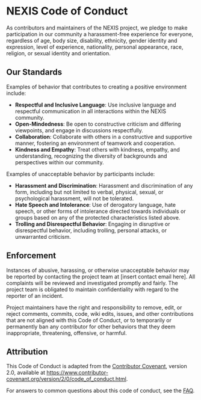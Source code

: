 # NEXIS Code of Conduct

As contributors and maintainers of the NEXIS project, we pledge to make participation in our community a harassment-free experience for everyone, regardless of age, body size, disability, ethnicity, gender identity and expression, level of experience, nationality, personal appearance, race, religion, or sexual identity and orientation.

## Our Standards

Examples of behavior that contributes to creating a positive environment include:

- **Respectful and Inclusive Language**: Use inclusive language and respectful communication in all interactions within the NEXIS community.
- **Open-Mindedness**: Be open to constructive criticism and differing viewpoints, and engage in discussions respectfully.
- **Collaboration**: Collaborate with others in a constructive and supportive manner, fostering an environment of teamwork and cooperation.
- **Kindness and Empathy**: Treat others with kindness, empathy, and understanding, recognizing the diversity of backgrounds and perspectives within our community.

Examples of unacceptable behavior by participants include:

- **Harassment and Discrimination**: Harassment and discrimination of any form, including but not limited to verbal, physical, sexual, or psychological harassment, will not be tolerated.
- **Hate Speech and Intolerance**: Use of derogatory language, hate speech, or other forms of intolerance directed towards individuals or groups based on any of the protected characteristics listed above.
- **Trolling and Disrespectful Behavior**: Engaging in disruptive or disrespectful behavior, including trolling, personal attacks, or unwarranted criticism.

## Enforcement

Instances of abusive, harassing, or otherwise unacceptable behavior may be reported by contacting the project team at [insert contact email here]. All complaints will be reviewed and investigated promptly and fairly. The project team is obligated to maintain confidentiality with regard to the reporter of an incident.

Project maintainers have the right and responsibility to remove, edit, or reject comments, commits, code, wiki edits, issues, and other contributions that are not aligned with this Code of Conduct, or to temporarily or permanently ban any contributor for other behaviors that they deem inappropriate, threatening, offensive, or harmful.

## Attribution

This Code of Conduct is adapted from the [Contributor Covenant](https://www.contributor-covenant.org/version/2/0/code_of_conduct.html), version 2.0, available at https://www.contributor-covenant.org/version/2/0/code_of_conduct.html.

For answers to common questions about this code of conduct, see the [FAQ](https://www.contributor-covenant.org/faq).